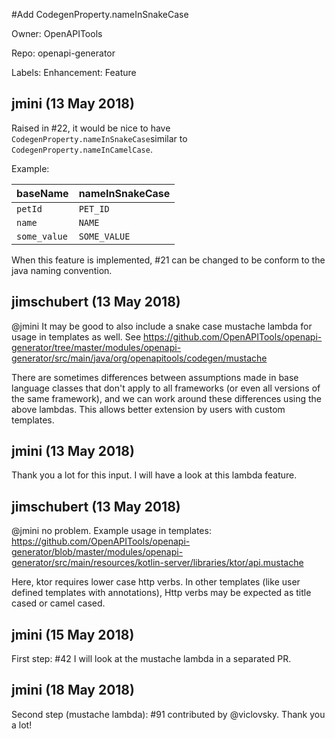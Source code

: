#Add CodegenProperty.nameInSnakeCase

Owner: OpenAPITools

Repo: openapi-generator

Labels: Enhancement: Feature 

## jmini (13 May 2018)

Raised in #22, it would be nice to have `CodegenProperty.nameInSnakeCase`similar to `CodegenProperty.nameInCamelCase`.

Example:

| baseName | nameInSnakeCase |
|---|---|
| `petId` | `PET_ID` |
| `name` | `NAME` |
| `some_value` | `SOME_VALUE` |

When this feature is implemented, #21 can be changed to be conform to the java naming convention.

## jimschubert (13 May 2018)

@jmini It may be good to also include a snake case mustache lambda for usage in templates as well. See https://github.com/OpenAPITools/openapi-generator/tree/master/modules/openapi-generator/src/main/java/org/openapitools/codegen/mustache

There are sometimes differences between assumptions made in base language classes that don't apply to all frameworks (or even all versions of the same framework), and we can work around these differences using the above lambdas. This allows better extension by users with custom templates.

## jmini (13 May 2018)

Thank you a lot for this input. I will have a look at this lambda feature.

## jimschubert (13 May 2018)

@jmini no problem. Example usage in templates: https://github.com/OpenAPITools/openapi-generator/blob/master/modules/openapi-generator/src/main/resources/kotlin-server/libraries/ktor/api.mustache

Here, ktor requires lower case http verbs. In other templates (like user defined templates with annotations), Http verbs may be expected as title cased or camel cased.

## jmini (15 May 2018)

First step: #42
I will look at the mustache lambda in a separated PR.

## jmini (18 May 2018)

Second step (mustache lambda): #91 contributed by @viclovsky. Thank you a lot!

